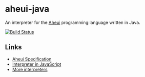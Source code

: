 # aheui-java

An interpreter for the [Aheui](http://esolangs.org/wiki/Aheui) programming language written in Java.

[![Build Status](https://travis-ci.org/arminha/aheui-java.svg?branch=master)](https://travis-ci.org/arminha/aheui-java)

## Links

* [Aheui Specification](https://aheui.readthedocs.io/ko/latest/specs.en.html)
* [Interpreter in JavaScript](http://puzzlet.org/doc/aheui/jsaheui_en.html)
* [More interpreters](https://github.com/aheui)
